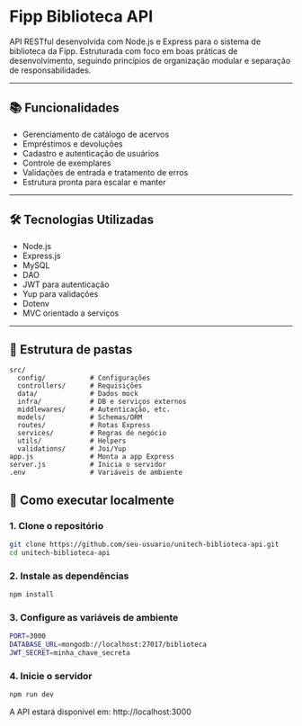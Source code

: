 # Fipp Biblioteca API

API RESTful desenvolvida com Node.js e Express para o sistema de biblioteca da Fipp. Estruturada com foco em boas práticas de desenvolvimento, seguindo princípios de organização modular e separação de responsabilidades.

---

## 📚 Funcionalidades

- Gerenciamento de catálogo de acervos
- Empréstimos e devoluções
- Cadastro e autenticação de usuários
- Controle de exemplares
- Validações de entrada e tratamento de erros
- Estrutura pronta para escalar e manter

---

## 🛠️ Tecnologias Utilizadas

- Node.js
- Express.js
- MySQL
- DAO
- JWT para autenticação
- Yup para validações
- Dotenv
- MVC orientado a serviços

---

## 📁 Estrutura de pastas

```
src/
  config/           # Configurações
  controllers/      # Requisições
  data/             # Dados mock
  infra/            # DB e serviços externos
  middlewares/      # Autenticação, etc.
  models/           # Schemas/ORM
  routes/           # Rotas Express
  services/         # Regras de negócio
  utils/            # Helpers
  validations/      # Joi/Yup
app.js              # Monta a app Express
server.js           # Inicia o servidor
.env                # Variáveis de ambiente
```

## 🚀 Como executar localmente

### 1. Clone o repositório
```bash
git clone https://github.com/seu-usuario/unitech-biblioteca-api.git
cd unitech-biblioteca-api
```

### 2. Instale as dependências
```bash
npm install
```

### 3. Configure as variáveis de ambiente
```bash
PORT=3000
DATABASE_URL=mongodb://localhost:27017/biblioteca
JWT_SECRET=minha_chave_secreta
```

### 4. Inicie o servidor
```bash
npm run dev
```
A API estará disponível em: http://localhost:3000